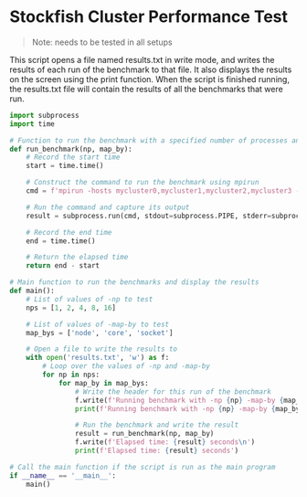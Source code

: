# Stockfish Cluster Performance Test

> Note: needs to be tested in all setups

This script opens a file named results.txt in write mode, and writes the results of each run of the benchmark to that file. It also displays the results on the screen using the print function. When the script is finished running, the results.txt file will contain the results of all the benchmarks that were run.

``` py
import subprocess
import time

# Function to run the benchmark with a specified number of processes and mapping
def run_benchmark(np, map_by):
    # Record the start time
    start = time.time()

    # Construct the command to run the benchmark using mpirun
    cmd = f'mpirun -hosts mycluster0,mycluster1,mycluster2,mycluster3 -map-by {map_by} /usr/games/stockfish15 bench -np {np}'

    # Run the command and capture its output
    result = subprocess.run(cmd, stdout=subprocess.PIPE, stderr=subprocess.PIPE, shell=True)

    # Record the end time
    end = time.time()

    # Return the elapsed time
    return end - start

# Main function to run the benchmarks and display the results
def main():
    # List of values of -np to test
    nps = [1, 2, 4, 8, 16]

    # List of values of -map-by to test
    map_bys = ['node', 'core', 'socket']

    # Open a file to write the results to
    with open('results.txt', 'w') as f:
        # Loop over the values of -np and -map-by
        for np in nps:
            for map_by in map_bys:
                # Write the header for this run of the benchmark
                f.write(f'Running benchmark with -np {np} -map-by {map_by}\n')
                print(f'Running benchmark with -np {np} -map-by {map_by}')

                # Run the benchmark and write the result
                result = run_benchmark(np, map_by)
                f.write(f'Elapsed time: {result} seconds\n')
                print(f'Elapsed time: {result} seconds')

# Call the main function if the script is run as the main program
if __name__ == '__main__':
    main()
```
